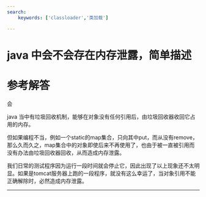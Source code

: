 ```yaml
---
search:
    keywords: ['classloader','类加载']

---
```


# java 中会不会存在内存泄露，简单描述

# 参考解答

会

java 当中有垃圾回收机制，能够在对象没有任何引用后，由垃圾回收器收回它占用的内存。

但如果编程不当，例如一个static的map集合，只向其中put，而从没有remove，那么久而久之，map集合中的对象即使后来不再使用了，也由于被一直被引用而没有办法由垃圾回收器回收，从而造成内存泄露。

我们日常的测试程序因为运行一段时间就会停止它，因此出现了以上现象还不太明显。如果是tomcat服务器上跑的一段程序，就没有这么幸运了，当对象引用不能正确解除时，必然造成内存泄露。

---